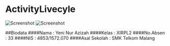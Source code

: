 # ActivityLivecyle

![Screenshot](https://s15.postimg.org/xmfbf47u3/Activity_Livecycle.png)   ![Screenshot](https://s17.postimg.org/t3e5k5hcf/image.jpg)

##Biodata
####Nama : Yeni Nur Azizah
####Kelas : XIRPL2
####No.Absen : 33
####NIS : 4853/1572.070
####Asal Sekolah : SMK Telkom Malang

